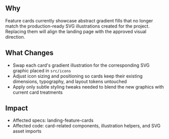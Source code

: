 ## Why
Feature cards currently showcase abstract gradient fills that no longer match the production-ready SVG illustrations created for the project. Replacing them will align the landing page with the approved visual direction.

## What Changes
- Swap each card's gradient illustration for the corresponding SVG graphic placed in `src/icons`
- Adjust icon sizing and positioning so cards keep their existing dimensions, typography, and layout tokens untouched
- Apply only subtle styling tweaks needed to blend the new graphics with current card treatments

## Impact
- Affected specs: landing-feature-cards
- Affected code: card-related components, illustration helpers, and SVG asset imports
